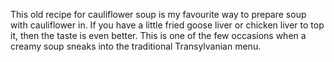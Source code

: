 This old recipe for cauliflower soup is my favourite way to prepare soup with cauliflower in. If you have a little fried goose liver or chicken liver to top it, then the taste is even better. This is one of the few occasions when a creamy soup sneaks into the traditional Transylvanian menu.